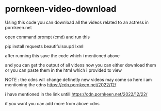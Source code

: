 # pornkeen-video-download
Using this code you can download all the videos related to an actress in pornkeen.net

open command prompt (cmd) and run this

pip install requests beautifulsoup4 lxml

after running this save the code which i mentioned above

and you can get the output of all videos
now you can either download them or you can paste them in the html which i provided to view

NOTE : 
the cdns will change definetly
new videos may come 
so here i am mentioning the cdns
https://cdn.pornkeen.net/2022/12/

i have mentioned in the link untill 
https://cdn.pornkeen.net/2022/12/22/

if you want you can add more from above cdns




